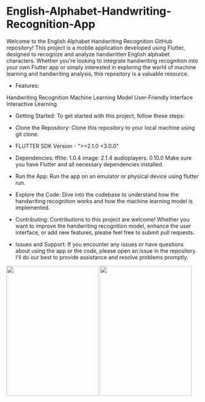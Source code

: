 # English-Alphabet-Handwriting-Recognition-App
Welcome to the English Alphabet Handwriting Recognition GitHub repository! This project is a mobile application developed using Flutter, designed to recognize and analyze handwritten English alphabet characters. Whether you're looking to integrate handwriting recognition into your own Flutter app or simply interested in exploring the world of machine learning and handwriting analysis, this repository is a valuable resource.

* Features:

Handwriting Recognition
Machine Learning Model
User-Friendly Interface
Interactive Learning

* Getting Started:
To get started with this project, follow these steps:

* Clone the Repository: Clone this repository to your local machine using git clone.
* FLUTTER SDK Version - ">=2.1.0 <3.0.0"

* Dependencies:
tflite: 1.0.4
image: 2.1.4
audioplayers: 0.10.0
Make sure you have Flutter and all necessary dependencies installed.

* Run the App: Run the app on an emulator or physical device using flutter run.

* Explore the Code: 
Dive into the codebase to understand how the handwriting recognition works and how the machine learning model is implemented.

* Contributing:
Contributions to this project are welcome! Whether you want to improve the handwriting recognition model, enhance the user interface, or add new features, please feel free to submit pull requests.

* Issues and Support:
If you encounter any issues or have questions about using the app or the code, please open an issue in the repository. I'll do our best to provide assistance and resolve problems promptly.

<img src="https://res.cloudinary.com/djhdjpjef/image/upload/v1694410148/page_1_kdtymn.png"  width="240" height="340">
<img src="https://res.cloudinary.com/djhdjpjef/image/upload/v1694410185/page_2_g7xuuc.png" width="240" height="340">
